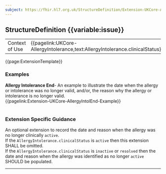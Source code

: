 ```yaml
---
subject: https://fhir.hl7.org.uk/StructureDefinition/Extension-UKCore-AllergyIntoleranceEnd
---
```

## StructureDefinition {{variable:issue}}

<table id="addToTranspose">
<tr><td>Context of Use</td>
<td>{{pagelink:UKCore-AllergyIntolerance,text:AllergyIntolerance.clinicalStatus}}</td>
</tr>
</table>

{{page:ExtensionTemplate}}

<div id="Examples" class="tabcontent">
  <h3>Examples</h3>
  <b>Allergy Intolerance End</b>- An example to illustrate the date when the allergy or intolerance was no longer valid, and/or, the reason why the allergy or intolerance is no longer valid.<br>
  {{pagelink:Extension-UKCore-AllergyIntolEnd-Example}}
  <br><br>
</div>

<h3 id="guidance-allergyintoleranceend">Extension Specific Guidance</h3>

An optional extension to record the date and reason when the allergy was no longer clinically `active`.<br/>
If the `AllergyIntolerance.clinicalStatus` is `active` then this extension SHALL be omitted.<br/>
If the `AllergyIntolerance.clinicalStatus` is `inactive` or `resolved` then the date and reason when the allergy was identified as no longer `active` SHOULD be populated.

---
